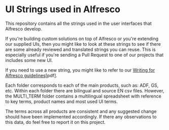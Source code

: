 # UI Strings used in Alfresco

This repository contains all the strings used in the user interfaces that Alfresco develop.

If you're building custom solutions on top of Alfresco or you're extending our supplied UIs, then you might like to look at these strings to see if there are some already reviewed and translated strings you can reuse. This is especially useful if you're sending a Pull Request to one of our projects that includes some new UI.

If you need to use a new string, you might like to refer to our [Writing for Alfresco guidelines](http://docs.alfresco.com/sites/docs.alfresco.com/files/public/docs_team/u2/Alfresco-Writing-Guide.pdf)[pdf].

Each folder corresponds to each of the main products, such as: ADF, GS, etc.  Within each folder there are bilingual and source EN csv files. However, the MULTI_TERM folder contains a multilingual spreadsheet with reference to  key terms, product names and most used UI terms. 

The terms across all products are consistent and any suggested change should have been implemented accordingly.  If there any observations to this data, do feel free to report it on this project.
